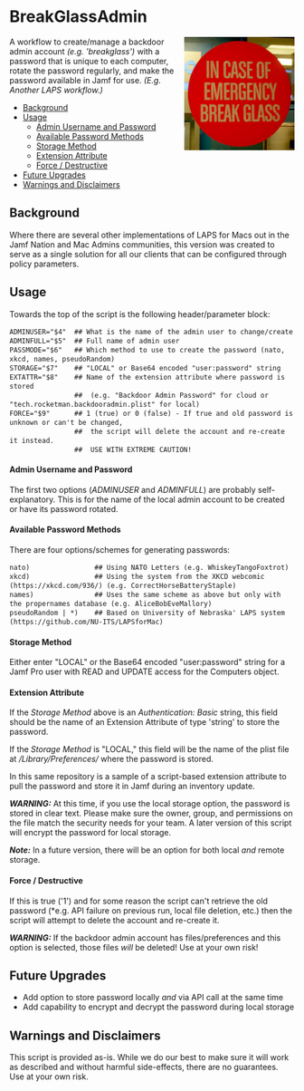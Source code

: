 # BreakGlassAdmin
<img src="images/breakglass.jpg" height="200" align=right>

A workflow to create/manage a backdoor admin account *(e.g. 'breakglass')* with a password that is unique to each computer, rotate the password regularly, and make the password available in Jamf for use. _(E.g. Another LAPS workflow.)_

<!-- TOC depthFrom:2 depthTo:6 withLinks:1 updateOnSave:0 orderedList:0 -->

- [Background](#background)
- [Usage](#usage)
	- [Admin Username and Password](#admin-username-and-password)
	- [Available Password Methods](#available-password-methods)
	- [Storage Method](#storage-method)
	- [Extension Attribute](#extension-attribute)
	- [Force / Destructive](#force-destructive)
- [Future Upgrades](#future-upgrades)
- [Warnings and Disclaimers](#warnings-and-disclaimers)

<!-- /TOC -->

## Background

Where there are several other implementations of LAPS for Macs out in the Jamf Nation and Mac Admins communities, this version was created to serve as a single solution for all our clients that can be configured through policy parameters.

## Usage

Towards the top of the script is the following header/parameter block:

```
ADMINUSER="$4"  ## What is the name of the admin user to change/create
ADMINFULL="$5"  ## Full name of admin user
PASSMODE="$6"   ## Which method to use to create the password (nato, xkcd, names, pseudoRandom)
STORAGE="$7"    ## "LOCAL" or Base64 encoded "user:password" string
EXTATTR="$8"    ## Name of the extension attribute where password is stored
                ##	(e.g. "Backdoor Admin Password" for cloud or "tech.rocketman.backdooradmin.plist" for local)
FORCE="$9"      ## 1 (true) or 0 (false) - If true and old password is unknown or can't be changed,
                ##	the script will delete the account and re-create it instead.
                ##	USE WITH EXTREME CAUTION!
```

#### Admin Username and Password
The first two options (*ADMINUSER* and *ADMINFULL*) are probably self-explanatory. This is for the name of the local admin account to be created or have its password rotated.

#### Available Password Methods
There are four options/schemes for generating passwords:

```
nato)                ## Using NATO Letters (e.g. WhiskeyTangoFoxtrot)
xkcd)                ## Using the system from the XKCD webcomic (https://xkcd.com/936/) (e.g. CorrectHorseBatteryStaple)
names)               ## Uses the same scheme as above but only with the propernames database (e.g. AliceBobEveMallory)
pseudoRandom | *)    ## Based on University of Nebraska' LAPS system (https://github.com/NU-ITS/LAPSforMac)
```
#### Storage Method

Either enter "LOCAL" or the Base64 encoded "user:password" string for a Jamf Pro user with READ and UPDATE access for the Computers object.

#### Extension Attribute

If the *Storage Method* above is an *Authentication: Basic* string, this field should be the name of an Extension Attribute of type 'string' to store the password.

If the *Storage Method* is "LOCAL," this field will be the name of the plist file at */Library/Preferences/* where the password is stored.

In this same repository is a sample of a script-based extension attribute to pull the password and store it in Jamf during an inventory update.

***WARNING:*** At this time, if you use the local storage option, the password is stored in clear text. Please make sure the owner, group, and permissions on the file match the security needs for your team. A later version of this script will encrypt the password for local storage.

***Note:*** In a future version, there will be an option for both local *and* remote storage.

#### Force / Destructive

If this is true ('1') and for some reason the script can't retrieve the old password (*e.g. API failure on previous run, local file deletion, etc.) then the script will attempt to delete the account and re-create it.

***WARNING:*** If the backdoor admin account has files/preferences and this option is selected, those files *will* be deleted! Use at your own risk!

## Future Upgrades

* Add option to store password locally *and* via API call at the same time
* Add capability to encrypt and decrypt the password during local storage

## Warnings and Disclaimers

This script is provided as-is. While we do our best to make sure it will work as described and without harmful side-effects, there are no guarantees. Use at your own risk.
